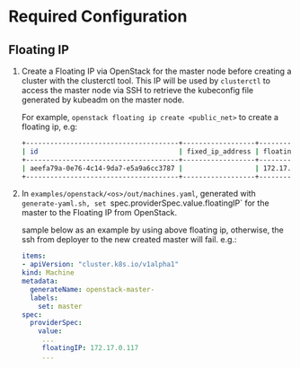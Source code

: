 # Required Configuration

## Floating IP

1. Create a Floating IP via OpenStack for the master node before creating a cluster with the clusterctl tool.
   This IP will be used by ``clusterctl`` to access the master node via SSH to retrieve the kubeconfig
   file generated by kubeadm on the master node.

   For example, ``openstack floating ip create <public_net>`` to create a floating ip, e.g:

   ```bash
   +--------------------------------------+------------------+---------------------+---------+
   | id                                   | fixed_ip_address | floating_ip_address | port_id |
   +--------------------------------------+------------------+---------------------+---------+
   | aeefa79a-0e76-4c14-9da7-e5a9a6cc3787 |                  | 172.17.0.117        |         |
   +--------------------------------------+------------------+---------------------+---------+
   ```

1. In `examples/openstack/<os>/out/machines.yaml`, generated with `generate-yaml.sh,
   set `spec.providerSpec.value.floatingIP` for the master to the Floating IP from OpenStack.

   sample below as an example by using above floating ip, otherwise, the ssh from deployer to
   the new created master will fail.
   e.g.:

   ```yaml
   items:
   - apiVersion: "cluster.k8s.io/v1alpha1"
   kind: Machine
   metadata:
     generateName: openstack-master-
     labels:
       set: master
   spec:
     providerSpec:
       value:
        ...
        floatingIP: 172.17.0.117
        ...
   ```
